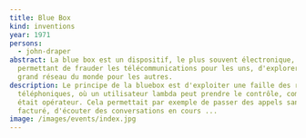 ```yaml
---
title: Blue Box
kind: inventions
year: 1971
persons:
  - john-draper
abstract: La blue box est un dispositif, le plus souvent électronique,
  permettant de frauder les télécommunications pour les uns, d'explorer le plus
  grand réseau du monde pour les autres.
description: Le principe de la bluebox est d'exploiter une faille des réseaux
  téléphoniques, où un utilisateur lambda peut prendre le contrôle, comme s'il
  était opérateur. Cela permettait par exemple de passer des appels sans être
  facturé, d'écouter des conversations en cours ...
image: /images/events/index.jpg
---
```


